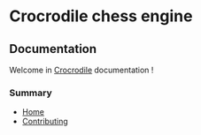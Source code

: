 # Crocrodile chess engine
## Documentation
Welcome in [Crocrodile](https://github.com/Virinas-code/Crocrodile/) documentation !
### Summary
- [Home](.)
- [Contributing](contribute.html)

